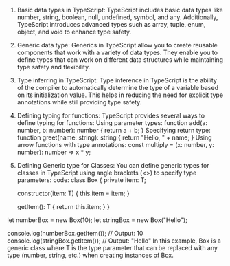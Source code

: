 1. Basic data types in TypeScript:
TypeScript includes basic data types like number, string, boolean, null, undefined, symbol, and any. Additionally, TypeScript introduces advanced types such as array, tuple, enum, object, and void to enhance type safety.

2. Generic data type:
Generics in TypeScript allow you to create reusable components that work with a variety of data types. They enable you to define types that can work on different data structures while maintaining type safety and flexibility.

3. Type inferring in TypeScript:
Type inference in TypeScript is the ability of the compiler to automatically determine the type of a variable based on its initialization value. This helps in reducing the need for explicit type annotations while still providing type safety.

4. Defining typing for functions:
TypeScript provides several ways to define typing for functions:
Using parameter types: function add(a: number, b: number): number { return a + b; }
Specifying return type: function greet(name: string): string { return "Hello, " + name; }
Using arrow functions with type annotations: const multiply = (x: number, y: number): number => x * y;

5. Defining Generic type for Classes:
You can define generic types for classes in TypeScript using angle brackets (<>) to specify type parameters:
code:
class Box<T> {
    private item: T;

    constructor(item: T) {
        this.item = item;
    }

    getItem(): T {
        return this.item;
    }
}

let numberBox = new Box<number>(10);
let stringBox = new Box<string>("Hello");

console.log(numberBox.getItem()); // Output: 10
console.log(stringBox.getItem()); // Output: "Hello"
In this example, Box<T> is a generic class where T is the type parameter that can be replaced with any type (number, string, etc.) when creating instances of Box.